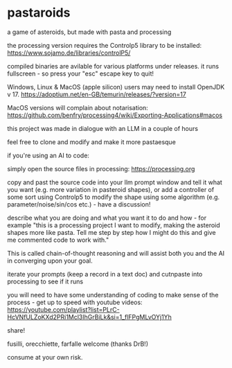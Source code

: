 # pastaroids
a game of asteroids, but made with pasta and processing

the processing version requires the Controlp5 library to be installed:
https://www.sojamo.de/libraries/controlP5/

compiled binaries are avilable for various platforms under releases.
it runs fullscreen - so press your "esc" escape key to quit!

Windows, Linux & MacOS (apple silicon) users may need to install OpenJDK v 17.
https://adoptium.net/en-GB/temurin/releases/?version=17

MacOS versions will complain about notarisation:
https://github.com/benfry/processing4/wiki/Exporting-Applications#macos

this project was made in dialogue with an LLM in a couple of hours

feel free to clone and modify and make it more pastaesque

if you're using an AI to code:

simply open the source files in processing: https://processing.org

copy and past the source code into your llm prompt window and tell it what you want (e.g. more variation in pasteroid shapes), or add a controller of some sort using Controlp5 to modify the shape using some algorithm (e.g. parameter/noise/sin/cos etc.) - have a discussion!

describe what you are doing and what you want it to do and how - for example "this is a processing project I want to modify, making the asteroid shapes more like pasta. Tell me step by step how I might do this and give me commented code to work with."

This is called chain-of-thought reasoning and will assist both you and the AI in converging upon your goal.

iterate your prompts (keep a record in a text doc) and cutnpaste into processing to see if it runs

you will need to have some understanding of coding to make sense of the process - get up to speed with youtube videos: https://youtube.com/playlist?list=PLrC-HcVNfULZoKXd2PRi1Mcl3IhGrBiLk&si=1_flFPgMLvOYj1Yh

share!

fusilli, orecchiette, farfalle welcome (thanks DrB!)

consume at your own risk.

